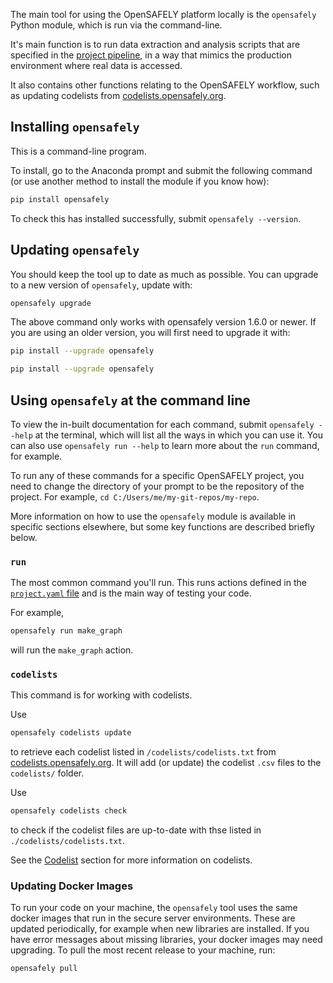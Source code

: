 The main tool for using the OpenSAFELY platform locally is the `opensafely` Python module, which is run via the command-line. 

It's main function is to run data extraction and analysis scripts that are specified in the [project pipeline](pipelines.md), in a way that mimics the production environment where real data is accessed. 

It also contains other functions relating to the OpenSAFELY workflow, such as updating codelists from [codelists.opensafely.org](https://codelists.opensafely.org).

## Installing `opensafely`

This is a command-line program.

To install, go to the Anaconda prompt and submit the following command (or use another method to install the module if you know how):

```bash
pip install opensafely
```

To check this has installed successfully, submit `opensafely --version`.

## Updating `opensafely`

You should keep the tool up to date as much as possible. You can upgrade to a new version of `opensafely`, update with:

```bash
opensafely upgrade
```

The above command only works with opensafely version 1.6.0 or newer. If you are
using an older version, you will first need to upgrade it with:

```bash
pip install --upgrade opensafely
```


```bash
pip install --upgrade opensafely
```

## Using `opensafely` at the command line

To view the in-built documentation for each command, submit `opensafely --help` at the terminal, which will list all the ways in which you can use it.
You can also use `opensafely run --help` to learn more about the `run` command, for example.

To run any of these commands for a specific OpenSAFELY project, you need to change the directory of your prompt to be the repository of the project. 
For example,  `cd C:/Users/me/my-git-repos/my-repo`.


More information on how to use the `opensafely` module is available in specific sections elsewhere, but some key functions are described briefly below.

### `run`

The most common command you'll run. 
This runs actions defined in the [`project.yaml` file](pipelines.md) and is the main way of testing your code. 

For example,

```bash
opensafely run make_graph
```

will run the `make_graph` action.


### `codelists`
This command is for working with codelists. 

Use
```bash
opensafely codelists update
```

to retrieve each codelist listed in `/codelists/codelists.txt` from [codelists.opensafely.org](https://codelists.opensafely.org).
It will add (or update) the codelist `.csv` files to the `codelists/` folder.

Use
```bash
opensafely codelists check
```

to check if the codelist files are up-to-date with thse listed in `./codelists/codelists.txt`.

See the [Codelist](codelist-intro.md) section for more information on codelists.


### Updating Docker Images


To run your code on your machine, the `opensafely` tool uses the same docker
images that run in the secure server environments. These are updated
periodically, for example when new libraries are installed. If you have error
messages about missing libraries, your docker images may need upgrading.
To pull the most recent release to your machine, run:

```bash
opensafely pull
```
